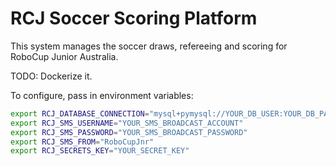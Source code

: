 # RCJ Soccer Scoring Platform

This system manages the soccer draws, refereeing and scoring for RoboCup Junior Australia.

TODO: Dockerize it.

To configure, pass in environment variables:

```bash
export RCJ_DATABASE_CONNECTION="mysql+pymysql://YOUR_DB_USER:YOUR_DB_PASS@localhost/YOUR_DB_NAME"
export RCJ_SMS_USERNAME="YOUR_SMS_BROADCAST_ACCOUNT"
export RCJ_SMS_PASSWORD="YOUR_SMS_BROADCAST_PASSWORD"
export RCJ_SMS_FROM="RoboCupJnr"
export RCJ_SECRETS_KEY="YOUR_SECRET_KEY"
```